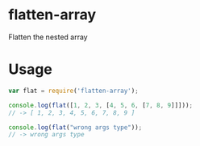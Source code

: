 # flatten-array
Flatten the nested array

# Usage
```js
var flat = require('flatten-array');

console.log(flat([1, 2, 3, [4, 5, 6, [7, 8, 9]]]));
// -> [ 1, 2, 3, 4, 5, 6, 7, 8, 9 ]

console.log(flat("wrong args type"));
// -> wrong args type
```